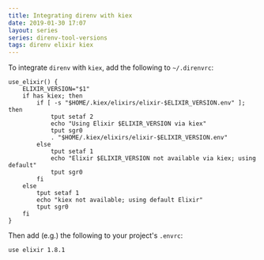 ```yaml
---
title: Integrating direnv with kiex
date: 2019-01-30 17:07
layout: series
series: direnv-tool-versions
tags: direnv elixir kiex
---
```


To integrate `direnv` with `kiex`, add the following to `~/.direnvrc`:

```
use_elixir() {
    ELIXIR_VERSION="$1"
    if has kiex; then
        if [ -s "$HOME/.kiex/elixirs/elixir-$ELIXIR_VERSION.env" ]; then
            tput setaf 2
            echo "Using Elixir $ELIXIR_VERSION via kiex"
            tput sgr0
            . "$HOME/.kiex/elixirs/elixir-$ELIXIR_VERSION.env"
        else
            tput setaf 1
            echo "Elixir $ELIXIR_VERSION not available via kiex; using default"
            tput sgr0
        fi
    else
        tput setaf 1
        echo "kiex not available; using default Elixir"
        tput sgr0
    fi
}
```

Then add (e.g.) the following to your project's `.envrc`:

```
use elixir 1.8.1
```
